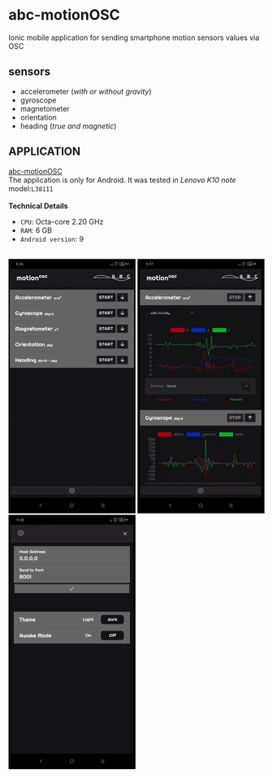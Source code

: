 # abc-motionOSC
Ionic mobile application for sending smartphone motion sensors values via OSC 

## sensors
- accelerometer (_with or without gravity_)
- gyroscope
- magnetometer
- orientation
- heading (_true and magnetic_)


## **APPLICATION**
[abc-motionOSC](https://github.com/alessandrofiordelmondo/abc-motionOSC/tree/master/app)<br>
The application is only for Android. It was tested in _Lenovo K10 note_ model:`L38111`<br>
<br>
**Technical Details**<br>
- `CPU`: Octa-core 2.20 GHz
- `RAM`: 6 GB
- `Android version`: 9<br>
<br>
<img src="screenshot-home.jpg" width="250" height="500">
<img src="screenshot-start.jpg" width="250" height="500">
<img src="screenshot-settings.jpg" width="250" height="500">

